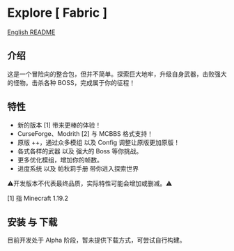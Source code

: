 # Explore [ Fabric ]
[English README](https://github.com/IntoSky0405/Explore-Modpack/blob/main/README.md)
## 介绍
这是一个冒险向的整合包，但并不简单。探索巨大地牢，升级自身武器，击败强大的怪物。击杀各种 BOSS，完成属于你的征程！
## 特性
* 新的版本 [1] 带来更棒的体验！
* CurseForge、Modrith [2] 与 MCBBS 格式支持！
* 原版 ++，通过众多模组 以及 Config 调整让原版更加原版！
* 各式各样的武器 以及 强大的 Boss 等你挑战。
* 更多优化模组，增加你的帧数。
* 进度系统 以及 帕秋莉手册 带你进入探索世界

⚠️开发版本不代表最终品质，实际特性可能会增加或删减。⚠️

[1] 指 Minecraft 1.19.2
## 安装 与 下载
目前开发处于 Alpha 阶段，暂未提供下载方式，可尝试自行构建。
